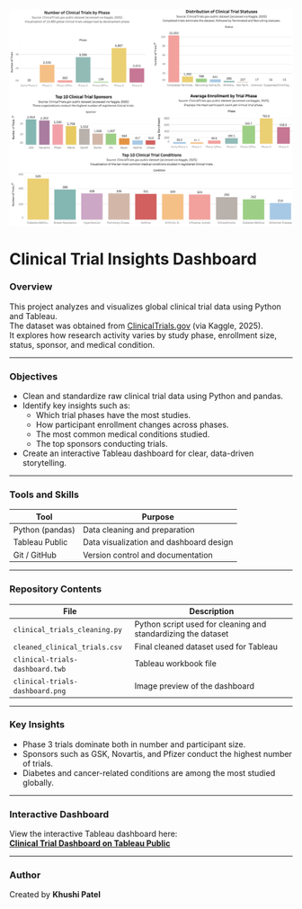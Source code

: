 ![Clinical Trials Dashboard](clinical-trials-dashboard.png)

# Clinical Trial Insights Dashboard

### Overview
This project analyzes and visualizes global clinical trial data using Python and Tableau.  
The dataset was obtained from [ClinicalTrials.gov](https://clinicaltrials.gov/) (via Kaggle, 2025).  
It explores how research activity varies by study phase, enrollment size, status, sponsor, and medical condition.

---

### Objectives
- Clean and standardize raw clinical trial data using Python and pandas.
- Identify key insights such as:
  - Which trial phases have the most studies.
  - How participant enrollment changes across phases.
  - The most common medical conditions studied.
  - The top sponsors conducting trials.
- Create an interactive Tableau dashboard for clear, data-driven storytelling.

---

### Tools and Skills
| Tool | Purpose |
|------|----------|
| Python (pandas) | Data cleaning and preparation |
| Tableau Public | Data visualization and dashboard design |
| Git / GitHub | Version control and documentation |

---

### Repository Contents
| File | Description |
|------|--------------|
| `clinical_trials_cleaning.py` | Python script used for cleaning and standardizing the dataset |
| `cleaned_clinical_trials.csv` | Final cleaned dataset used for Tableau |
| `clinical-trials-dashboard.twb` | Tableau workbook file |
| `clinical-trials-dashboard.png` | Image preview of the dashboard |

---

### Key Insights
- Phase 3 trials dominate both in number and participant size.
- Sponsors such as GSK, Novartis, and Pfizer conduct the highest number of trials.
- Diabetes and cancer-related conditions are among the most studied globally.

---

### Interactive Dashboard
View the interactive Tableau dashboard here:  
**[Clinical Trial Dashboard on Tableau Public](https://public.tableau.com/views/clinical-trials-dashboard/Dashboard1?:language=en-US&:sid=&:redirect=auth&:display_count=n&:origin=viz_share_link)**

---

### Author
Created by **Khushi Patel** 
